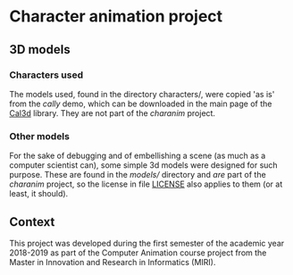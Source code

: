 # Character animation project

## 3D models
### Characters used

The models used, found in the directory characters/, were copied 'as is'
from the _cally_ demo, which can be downloaded in the main page of the
[Cal3d](https://mp3butcher.github.io/Cal3D/) library. They are not part
of the _charanim_ project.

### Other models

For the sake of debugging and of embellishing a scene (as much as a
computer scientist can), some simple 3d models were designed for such
purpose. These are found in the _models/_ directory and _are_ part of
the _charanim_ project, so the license in file [LICENSE]() also applies
to them (or at least, it should).

## Context

This project was developed during the first semester of the academic
year 2018-2019 as part of the Computer Animation course project from the
Master in Innovation and Research in Informatics (MIRI).
